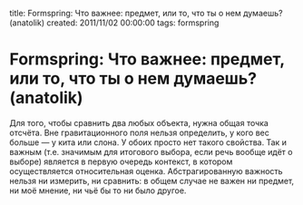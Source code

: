 title: Formspring: Что важнее: предмет, или то, что ты о нем думаешь? (anatolik)
created: 2011/11/02 00:00:00
tags: formspring

# Formspring: Что важнее: предмет, или то, что ты о нем думаешь? (anatolik)

Для того, чтобы сравнить два любых объекта, нужна общая точка отсчёта. Вне гравитационного поля нельзя определить, у кого вес больше — у кита или слона. У обоих просто нет такого свойства. Так и важным (т.е. значимым для итогового выбора, если речь вообще идёт о выборе) является в первую очередь контекст, в котором осуществляется относительная оценка. Абстрагированную важность нельзя ни измерить, ни сравнить: в общем случае не важен ни предмет, ни моё мнение, ни чьё бы то ни было другое.